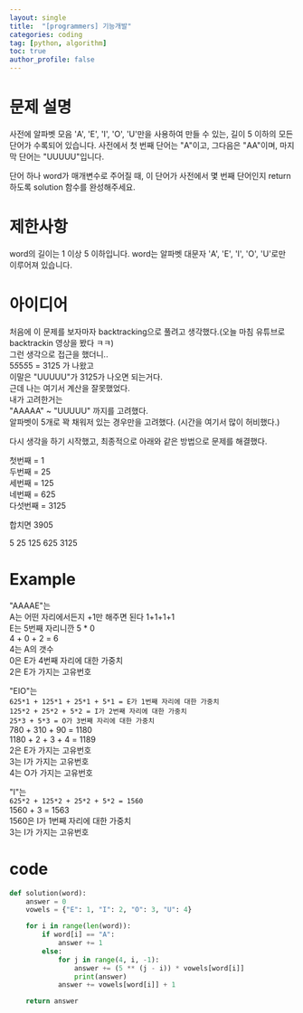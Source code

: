 ```yaml
---
layout: single
title:  "[programmers] 기능개발"
categories: coding
tag: [python, algorithm]
toc: true
author_profile: false
---
```



# 문제 설명
사전에 알파벳 모음 'A', 'E', 'I', 'O', 'U'만을 사용하여 만들 수 있는, 길이 5 이하의 모든 단어가 수록되어 있습니다. 사전에서 첫 번째 단어는 "A"이고, 그다음은 "AA"이며, 마지막 단어는 "UUUUU"입니다.

단어 하나 word가 매개변수로 주어질 때, 이 단어가 사전에서 몇 번째 단어인지 return 하도록 solution 함수를 완성해주세요.

# 제한사항
word의 길이는 1 이상 5 이하입니다.
word는 알파벳 대문자 'A', 'E', 'I', 'O', 'U'로만 이루어져 있습니다.


# 아이디어
처음에 이 문제를 보자마자 backtracking으로 풀려고 생각했다.(오늘 마침 유튜브로 backtrackin 영상을 봤다 ㅋㅋ)      
그런 생각으로 접근을 했더니..         
5*5*5*5*5 = 3125 가 나왔고        
이말은 "UUUUU"가 3125가 나오면 되는거다.        
근데 나는 여기서 계산을 잘못했었다.       
내가 고려한거는         
"AAAAA" ~ "UUUUU" 까지를 고려했다.        
알파벳이 5개로 꽉 채워저 있는 경우만을 고려했다. (시간을 여기서 많이 허비했다.)       

다시 생각을 하기 시작했고, 최종적으로 아래와 같은 방법으로 문제를 해결했다.       

첫번째 = 1        
두번째 = 25     
세번째 = 125      
네번째 = 625    
다섯번째 = 3125     

합치면 3905     

5 25 125 625 3125       


# Example
"AAAAE"는       
A는 어떤 자리에서든지 +1만 해주면 된다 1+1+1+1      
E는 5번째 자리니깐 5 * 0      
4 + 0 + 2 = 6   
4는 A의 갯수      
0은 E가 4번째 자리에 대한 가중치    
2은 E가 가지는 고유번호   




"EIO"는         
```625*1 + 125*1 + 25*1 + 5*1 = E가 1번째 자리에 대한 가중치```       
```125*2 + 25*2 + 5*2 = I가 2번째 자리에 대한 가중치```       
```25*3 + 5*3 = O가 3번째 자리에 대한 가중치```       
780 + 310 + 90 = 1180   
1180 + 2 + 3 + 4 = 1189     
2은 E가 가지는 고유번호   
3는 I가 가지는 고유번호     
4는 O가 가지는 고유번호   


"I"는               
```625*2 + 125*2 + 25*2 + 5*2 = 1560```       
1560 + 3 = 1563       
1560은 I가 1번째 자리에 대한 가중치       
3는 I가 가지는 고유번호       


# code
```python
def solution(word):
    answer = 0
    vowels = {"E": 1, "I": 2, "O": 3, "U": 4}

    for i in range(len(word)):
        if word[i] == "A":
            answer += 1
        else:
            for j in range(4, i, -1):
                answer += (5 ** (j - i)) * vowels[word[i]]
                print(answer)
            answer += vowels[word[i]] + 1

    return answer
```

